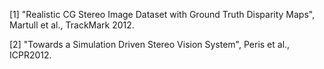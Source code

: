 [1] "Realistic CG Stereo Image Dataset with Ground Truth Disparity Maps", 
Martull et al., TrackMark 2012.

[2] "Towards a Simulation Driven Stereo Vision System",
Peris et al., ICPR2012.
